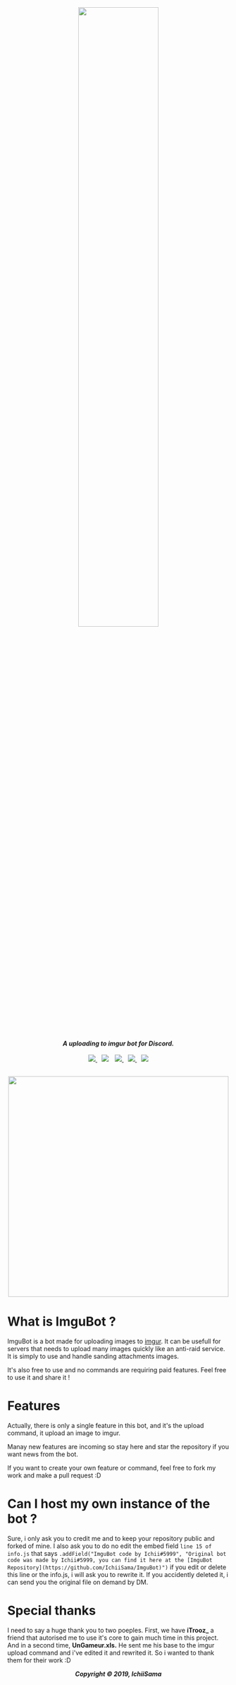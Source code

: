<div align="center">
  <img src=" https://i.imgur.com/MbAv1KQ.png" align="center" style="width:60%;height:60%">
  <br>
  <strong><i>A uploading to imgur bot for Discord.</i></strong>
  <br>
  <br>

  <a href="https://nodejs.org/dist/v10.16.0/node-v10.16.0-x64.msi">
    <img src="https://img.shields.io/badge/Node.JS-v10.16.0-green?style=for-the-badge&logo=Node.JS">
  </a>
  <a style="padding-left: 10px">
    <img src="https://img.shields.io/badge/Using-npm%20install%20imgur-red?style=for-the-badge&logo=npm">
  </a>
  <a href="https://discordapp.com/oauth2/authorize?client_id=608222967821893633&scope=bot&permissions=67497152" style="padding-left:10px">
    <img src="https://img.shields.io/badge/Invite-ImguBot-blueviolet?style=for-the-badge&logo=Probot">
  </a>
  <a href="https://code.visualstudio.com/docs/?dv=win" style="padding-left:10px">
    <img src="https://img.shields.io/badge/Made%20With-Visual%20Studio%20Code-007ACC?style=for-the-badge&logo=Visual-Studio-Code">
  </a>
    <a href="https://discord.gg/cUfCJZ" style="padding-left:10px">
    <img src="https://img.shields.io/badge/Join-ImguBot%20Support-7289DA?style=for-the-badge&logo=Discord">
  </a>
  <br>
<img src='https://i.imgur.com/3qNRXMO.png' align='center' width=500 style="padding-top: 30px">
</div>


# What is ImguBot ?
ImguBot is a bot made for uploading images to [imgur](https://imgur.com). It can be usefull for servers that needs to upload many images quickly like an anti-raid service. It is simply to use and handle sanding attachments images.

It's also free to use and no commands are requiring paid features. Feel free to use it and share it !

# Features
Actually, there is only a single feature in this bot, and it's the upload command, it upload an image to imgur.

Manay new features are incoming so stay here and star the repository if you want news from the bot.

If you want to create your own feature or command, feel free to fork my work and make a pull request :D

# Can I host my own instance of the bot ?
Sure, i only ask you to credit me and to keep your repository public and forked of mine. I also ask you to do no edit the embed field `line 15 of info.js` that says `.addField("ImguBot code by Ichii#5999", "Original bot code was made by Ichii#5999, you can find it here at the [ImguBot Repository](https://github.com/IchiiSama/ImguBot)")` if you edit or delete this line or the info.js, i will ask you to rewrite it. If you accidently deleted it, i can send you the original file on demand by DM.

# Special thanks
I need to say a huge thank you to two poeples. First, we have **iTrooz_** a friend that autorised me to use it's core to gain much time in this project. And in a second time, **UnGameur.xls.** He sent me his base to the imgur upload command and i've edited it and rewrited it. So i wanted to thank them for their work :D 


<p align="center"><strong><i>Copyright © 2019, IchiiSama</i></strong></p>
